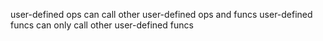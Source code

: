 user-defined ops can call other user-defined ops and funcs
user-defined funcs can only call other user-defined funcs
